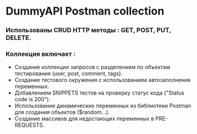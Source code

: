 # DummyAPI Postman collection

### Использованы CRUD HTTP методы : GET, POST, PUT, DELETE.

### Коллекция включает : 
- Создание коллекции запросов с разделением по объектам тестирования (user, post, comment, tags).
- Создание тестового окружения с использованием автозаполнения переменных.
- Добавлением SNIPPETS тестов на проверку статус кода ("Status code is 200").
- Использование динамических переменных из библиотеки Postman для создания объектов ($random...).
- Создание массивов для недостающих переменных в PRE-REQUESTS. 

